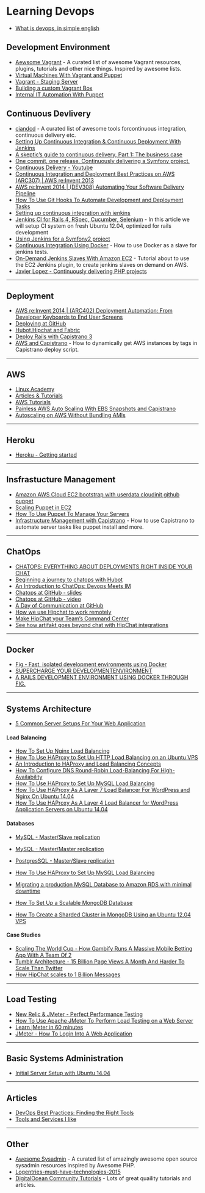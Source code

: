 # Learning Devops

* [What is devops, in simple english](https://www.youtube.com/watch?v=_I94-tJlovg)

## Development Environment

* [Aewsome Vagrant](https://github.com/iJackUA/awesome-vagrant) - A curated list of awesome Vagrant resources, plugins, tutorials and other nice things. Inspired by awesome lists.
* [Virtual Machines With Vagrant and Puppet](http://code.tutsplus.com/courses/virtual-machines-with-vagrant-and-puppet)
* [Vagrant - Staging Server](http://code.tutsplus.com/articles/setting-up-a-staging-environment--net-29738)
* [Building a custom Vagrant Box](https://beingasysadmin.wordpress.com/2013/01/22/building-custom-vagrant-base-box/)
* [Internal IT Automation With Puppet](http://www.conductor.com/nightlight/internal-it-automation-with-puppet/)

##  Continuous Devlivery

* [ciandcd](https://github.com/itech001/ciandcd) - A curated list of awesome tools forcontinuous integration, continuous delivery etc.
* [Setting Up Continuous Integration & Continuous Deployment With Jenkins](http://code.tutsplus.com/tutorials/setting-up-continuous-integration-continuous-deployment-with-jenkins--cms-21511)
* [A skeptic’s guide to continuous delivery, Part 1: The business case](http://blogs.atlassian.com/2014/07/skeptics-guide-continuous-delivery-part-1-business-case/)
* [One commit, one release. Continuously delivering a Symfony project.](http://pt.slideshare.net/loalf/one-commit-one-release-continuously-delivering-a-symfony-project-39566087)
* [Continuous Delivery - Youtube](https://www.youtube.com/playlist?list=PLtuDLemCCVKimPnYspngDKSf0U2lrhE7G)
* [Continuous Integration and Deployment Best Practices on AWS (ARC307) | AWS re:Invent 2013](https://www.youtube.com/watch?v=KOJUEioYJcM&index=14&list=PLtuDLemCCVKiM4xg6nAt42HzYbucCu6tg)
* [AWS re:Invent 2014 | (DEV308) Automating Your Software Delivery Pipeline](https://www.youtube.com/watch?v=IxW_D79WPZI&index=15&list=PLtuDLemCCVKiM4xg6nAt42HzYbucCu6tg)
* [How To Use Git Hooks To Automate Development and Deployment Tasks](https://www.digitalocean.com/community/tutorials/how-to-use-git-hooks-to-automate-development-and-deployment-tasks)
* [Setting up continuous integration with jenkins](http://code.tutsplus.com/tutorials/setting-up-continuous-integration-continuous-deployment-with-jenkins--cms-21511)
* [Jenkins CI for Rails 4, RSpec, Cucumber, Selenium](http://www.eq8.eu/blogs/6-jenkins-ci-for-rails-4-rspec-cucumber-selenium) - In this article we will setup CI system on fresh Ubuntu 12.04, optimized for rails development
* [Using Jenkins for a Symfony2 project](http://blog.lazycloud.net/en/using-jenkins-for-a-symfony2-project/)
* [Continuous Integration Using Docker](http://www.activestate.com/blog/2014/01/using-docker-run-ruby-rspec-ci-jenkins) - How to use Docker as a slave for jenkins tests.
* [On-Demand Jenkins Slaves With Amazon EC2](http://artsy.github.io/blog/2012/07/10/on-demand-jenkins-slaves-with-amazon-ec2/) - Tutorial about to use the EC2 Jenkins plugin, to create jenkins slaves on demand on AWS.
* [Javier Lopez - Continuously delivering PHP projects](https://www.youtube.com/watch?v=HOwPJg-F4h0&list=PLtuDLemCCVKimPnYspngDKSf0U2lrhE7G&index=9)


---

## Deployment

* [AWS re:Invent 2014 | (ARC402) Deployment Automation: From Developer Keyboards to End User Screens](https://www.youtube.com/watch?v=vYXvTbCRGD0&index=16&list=PLtuDLemCCVKiM4xg6nAt42HzYbucCu6tg)
* [Deploying at GitHub](https://github.com/blog/1241-deploying-at-github)
* [Hubot,Hipchat and Fabric](http://engineering.custommade.com/hubot-hipchat-and-fabric/)
* [Deploy Rails with Capistrano 3](http://www.sitepoint.com/deploy-rails-capistrano-3/)
* [AWS and Capistrano](http://blog.oestrich.org/2014/08/aws-and-capistrano/) - How to dynamically get AWS instances by tags in Capistrano deploy script.


---

## AWS

* [Linux Academy](https://linuxacademy.com/amazon-web-services)
* [Articles & Tutorials](https://aws.amazon.com/articles)
* [AWS Tutorials](http://docs.aws.amazon.com/gettingstarted/latest/awsgsg-intro/gsg-aws-tutorials.html)
* [Painless AWS Auto Scaling With EBS Snapshots and Capistrano](http://boomboomboom.biz/blog/2013/06/28/painless-aws-autoscaling-with-ebs-snapshots-and-capistrano/)
* [Autoscaling on AWS Without Bundling AMIs](http://www.arfon.org/autoscaling-on-aws-without-bundling-amis)

---

## Heroku

* [Heroku - Getting started](https://devcenter.heroku.com/start)

---


## Insfrastucture Management

* [Amazon AWS Cloud EC2 bootstrap with userdata cloudinit github puppet](http://www.knowceantech.com/2014/03/amazon-cloud-bootstrap-with-userdata-cloudinit-github-puppet/)
* [Scaling Puppet in EC2](http://sorcery.smugmug.com/2013/01/14/scaling-puppet-in-ec2/)
* [How To Use Puppet To Manage Your Servers](https://www.digitalocean.com/community/tutorial_series/how-to-use-puppet-to-manage-your-servers-2)
* [Infrastructure Management with Capistrano](http://terrarum.net/blog/infrastructure-management-with-capistrano.htm) - How to use Capistrano to automate server tasks like puppet install and more.

---

## ChatOps

* [CHATOPS: EVERYTHING ABOUT DEPLOYMENTS RIGHT INSIDE YOUR CHAT](http://blog.flowdock.com/2014/11/11/chatops-devops-with-hubot/)
* [Beginning a journey to chatops with Hubot](http://tech.opentable.co.uk/blog/2013/11/22/beginning-a-journey-to-chatops-with-hubot/)
* [An Introduction to ChatOps: Devops Meets IM](http://www.sitepoint.com/introduction-chatops-devops-meets-im/)
* [Chatops at GitHub - slides](https://speakerdeck.com/jnewland/chatops-at-github)
* [Chatops at GitHub - video](https://www.youtube.com/watch?v=NST3u-GjjFw)
* [A Day of Communication at GitHub](http://zachholman.com/posts/github-communication/)
* [How we use Hipchat to work remotely](https://blog.serverdensity.com/use-hipchat-work-remotely/)
* [Make HipChat your Team’s Command Center](https://blog.hipchat.com/2013/02/28/make-hipchat-your-teams-command-center/)
* [See how artifakt goes beyond chat with HipChat integrations](https://blog.hipchat.com/2014/01/07/see-how-artifakt-goes-beyond-chat-with-hipchat-integrations/)

--- 

## Docker

* [Fig - Fast, isolated development environments using Docker](http://www.fig.sh/)
* [SUPERCHARGE YOUR DEVELOPMENTENVIRONMENT](https://denibertovic.com/talks/supercharge-development-env-using-docker/#/)
* [A RAILS DEVELOPMENT ENVIRONMENT USING DOCKER THROUGH FIG.](http://www.whitesmith.co/blog/a-rails-development-environment-using-docker-through-fig/)

---

## Systems Architecture

* [5 Common Server Setups For Your Web Application](https://www.digitalocean.com/community/tutorials/5-common-server-setups-for-your-web-application)

#### Load Balancing

* [How To Set Up Nginx Load Balancing](https://www.digitalocean.com/community/tutorials/how-to-set-up-nginx-load-balancing)
* [How To Use HAProxy to Set Up HTTP Load Balancing on an Ubuntu VPS](https://www.digitalocean.com/community/tutorials/how-to-use-haproxy-to-set-up-http-load-balancing-on-an-ubuntu-vps)
* [An Introduction to HAProxy and Load Balancing Concepts](https://www.digitalocean.com/community/tutorials/an-introduction-to-haproxy-and-load-balancing-concepts)
* [How To Configure DNS Round-Robin Load-Balancing For High-Availability](https://www.digitalocean.com/community/tutorials/how-to-configure-dns-round-robin-load-balancing-for-high-availability)
* [How To Use HAProxy to Set Up MySQL Load Balancing](https://www.digitalocean.com/community/tutorials/how-to-use-haproxy-to-set-up-mysql-load-balancing--3)
* [How To Use HAProxy As A Layer 7 Load Balancer For WordPress and Nginx On Ubuntu 14.04](https://www.digitalocean.com/community/tutorials/how-to-use-haproxy-as-a-layer-7-load-balancer-for-wordpress-and-nginx-on-ubuntu-14-04)
* [How To Use HAProxy As A Layer 4 Load Balancer for WordPress Application Servers on Ubuntu 14.04](https://www.digitalocean.com/community/tutorials/how-to-use-haproxy-as-a-layer-4-load-balancer-for-wordpress-application-servers-on-ubuntu-14-04)

#### Databases

* [MySQL - Master/Slave replication](https://www.digitalocean.com/community/tutorials/how-to-set-up-master-slave-replication-in-mysql)
* [MySQL - Master/Master replication](https://www.digitalocean.com/community/tutorials/how-to-set-up-mysql-master-master-replication)
* [PostgresSQL - Master/Slave replication](https://www.digitalocean.com/community/tutorials/how-to-set-up-master-slave-replication-on-postgresql-on-an-ubuntu-12-04-vps)
* [How To Use HAProxy to Set Up MySQL Load Balancing](https://www.digitalocean.com/community/tutorials/how-to-use-haproxy-to-set-up-mysql-load-balancing--3)

* [Migrating a production MySQL Database to Amazon RDS with minimal downtime](https://engineering.gosquared.com/migrating-mysql-to-amazon-rds)

* [How To Set Up a Scalable MongoDB Database](https://www.digitalocean.com/community/tutorials/how-to-set-up-a-scalable-mongodb-database)

* [How To Create a Sharded Cluster in MongoDB Using an Ubuntu 12.04 VPS](https://www.digitalocean.com/community/tutorials/how-to-create-a-sharded-cluster-in-mongodb-using-an-ubuntu-12-04-vps)


#### Case Studies

* [Scaling The World Cup - How Gambify Runs A Massive Mobile Betting App With A Team Of 2](http://highscalability.com/blog/2014/7/7/scaling-the-world-cup-how-gambify-runs-a-massive-mobile-bett.html)
* [Tumblr Architecture - 15 Billion Page Views A Month And Harder To Scale Than Twitter](http://highscalability.com/blog/2012/2/13/tumblr-architecture-15-billion-page-views-a-month-and-harder.html)
* [How HipChat scales to 1 Billion Messages](http://blog.hipchat.com/2013/10/16/how-hipchat-scales-to-1-billion-messages/)

---

## Load Testing

* [New Relic & JMeter - Perfect Performance Testing](http://code.tutsplus.com/tutorials/new-relic-jmeter-perfect-performance-testing--net-34978)
* [How To Use Apache JMeter To Perform Load Testing on a Web Server](https://www.digitalocean.com/community/tutorials/how-to-use-apache-jmeter-to-perform-load-testing-on-a-web-server)
* [Learn jMeter in 60 minutes](https://www.youtube.com/watch?v=cv7KqxaLZd8)
* [JMeter - How To Login Into A Web Application](https://www.youtube.com/watch?v=hGkrSFKcj10)


---

## Basic Systems Administration

* [Initial Server Setup with Ubuntu 14.04](https://www.digitalocean.com/community/tutorials/initial-server-setup-with-ubuntu-14-04)

---

## Articles

* [DevOps Best Practices: Finding the Right Tools](http://blog.newrelic.com/2014/06/02/devops-tools/)
* [Tools and Services I like](http://flomotlik.me/tools-i-like)

---

## Other

* [Awesome Sysadmin](https://github.com/kahun/awesome-sysadmin) - A curated list of amazingly awesome open source sysadmin resources inspired by Awesome PHP.
* [Logentries-must-have-technologies-2015](https://blog.logentries.com/wp-content/uploads/2014/12/Logentries-must-have-technologies-2015-it-devops-toolkit.png)
* [DigitalOcean Community Tutorials](https://www.digitalocean.com/community/) - Lots of great quaility tutorials and articles.
